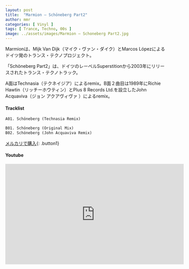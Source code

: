```yaml
---
layout: post
title:  "Marmion – Schöneberg Part2"
author: mmr
categories: [ Vinyl ]
tags: [ Trance, Techno, 00s ]
image: ../assets/images/Marmion – Schoneberg Part2.jpg
---
```


Marmionは、Mijk Van Dijk（マイク・ヴァン・ダイク）とMarcos Lópezによるドイツ発のトランス・テクノプロジェクト。

「Schöneberg Part2」は、ドイツのレーベルSuperstitionから2003年にリリースされたトランス・テクノトラック。

A面はTechnasia（テクネイジア）によるremix。B面２曲目は1989年にRichie Hawtin（リッチーホウティン）とPlus 8 Records Ltd.を設立したJohn Acquaviva（ジョン アクアヴィヴァ ）によるremix。

#### Tracklist
```md
A01. Schöneberg (Technasia Remix)

B01. Schöneberg (Original Mix)
B02. Schöneberg (John Acquaviva Remix)
```

[メルカリで購入](https://jp.mercari.com/item/m23026180825?afid=6142608987){: .button1}

#### Youtube
<iframe width="560" height="315" src="https://www.youtube.com/embed/_x0Ym6mSLzk?si=s512xn6YLrTWjfhr" title="YouTube video player" frameborder="0" allow="accelerometer; autoplay; clipboard-write; encrypted-media; gyroscope; picture-in-picture; web-share" referrerpolicy="strict-origin-when-cross-origin" allowfullscreen></iframe>